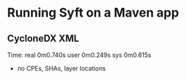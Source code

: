 # Running Syft on a Maven app

## CycloneDX XML
Time:
real    0m0.740s
user    0m0.249s
sys     0m0.615s

* no CPEs, SHAs, layer locations
